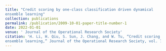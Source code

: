 ```yaml
---
title: "Credit scoring by one-class classification driven dynamical
ensemble learning"
collection: publications
permalink: /publication/2009-10-01-paper-title-number-1
date: 2022-01-01
venue: ' Journal of the Operational Research Society'
citation: 'H. Li, H. Qiu, S. Sun, J. Chang, and W. Tu, “Credit scoring by one-class classification driven dynamical
ensemble learning,” Journal of the Operational Research Society, vol. 73, no. 1, pp. 181–190, 2022.'
---
```

